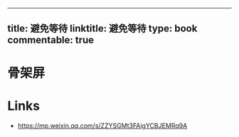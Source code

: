 
---
title: 避免等待
linktitle: 避免等待
type: book
commentable: true
---

# 骨架屏

# Links

- https://mp.weixin.qq.com/s/ZZYSGMt3FAigYCBJEMRq9A

    